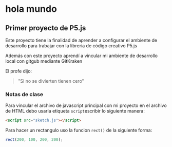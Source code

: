 # hola mundo

## Primer proyecto de **P5.js**

Este proyecto tiene la finalidad de aprender a configurar el ambiente de desarrollo para trabajar con la libreria de código creativo P5.js

Además con este proyecto aprendí a vincular mi ambiente de desarrollo local con gitgub mediante GitKraken

El profe dijo:

> "Si no se divierten tienen cero"

### Notas de clase

Para vincular el archivo de javascript principal con mi proyecto en el archivo de HTML debo usarla etiqueta `script`escribir lo siguiente manera:

```html
<script src="sketch.js"></script>
```

Para hacer un rectangulo uso la funcion `rect()` de la siguiente forma:

```js
rect(200, 100, 200, 200);
```
